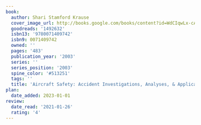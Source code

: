 ```yaml
---
book:
  author: Shari Stamford Krause
  cover_image_url: http://books.google.com/books/content?id=WdCIqwLx-cAC&printsec=frontcover&img=1&zoom=1&source=gbs_api
  goodreads: '1492632'
  isbn13: '9780071409742'
  isbn9: 0071409742
  owned: ''
  pages: '483'
  publication_year: '2003'
  series: ''
  series_position: '2003'
  spine_color: '#513251'
  tags: ''
  title: 'Aircraft Safety: Accident Investigations, Analyses, & Applications'
plan:
  date_added: 2023-01-01
review:
  date_read: '2021-01-26'
  rating: '4'
---
```

